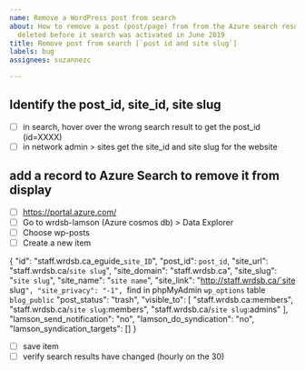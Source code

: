 ```yaml
---
name: Remove a WordPress post from search
about: How to remove a post (post/page) from from the Azure search results that was
  deleted before it search was activated in June 2019
title: Remove post from search [`post id and site slug`]
labels: bug
assignees: suzannezc

---
```


## Identify the post_id, site_id, site slug

- [ ] in search, hover over the wrong search result to get the post_id (id=XXXX)
- [ ] in network admin > sites get the site_id and site slug for the website

## add a record to Azure Search to remove it from display

- [ ] https://portal.azure.com/
- [ ] Go to wrdsb-lamson (Azure cosmos db) > Data Explorer
- [ ] Choose wp-posts
- [ ] Create a new item

{
    "id": "staff.wrdsb.ca_eguide_`site_ID`",
    "post_id": `post_id`,
    "site_url": "staff.wrdsb.ca/`site slug`",
    "site_domain": "staff.wrdsb.ca",
    "site_slug": "`site slug`",
    "site_name": "`site name`",
    "site_link": "http://staff.wrdsb.ca/`site slug`",
    "site_privacy": "-1", `find in phpMyAdmin `wp_options` table `blog_public`
    "post_status": "trash",
    "visible_to": [
        "staff.wrdsb.ca:members",
        "staff.wrdsb.ca/`site slug`:members",
        "staff.wrdsb.ca/`site slug`:admins"
    ],
    "lamson_send_notification": "no",
    "lamson_do_syndication": "no",
    "lamson_syndication_targets": []
}

- [ ] save item
- [ ] verify search results have changed (hourly on the 30)
